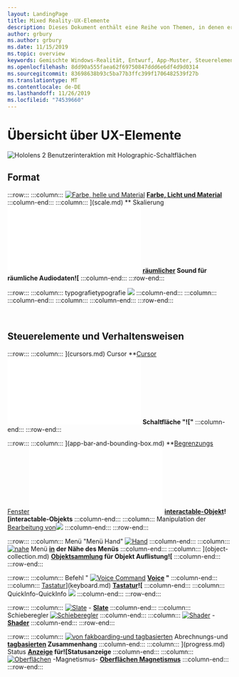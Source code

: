 ```yaml
---
layout: LandingPage
title: Mixed Reality-UX-Elemente
description: Dieses Dokument enthält eine Reihe von Themen, in denen erläutert wird, wie Sie die für Windows-Bereitstellung bereitgestellten anzeigen.
author: grbury
ms.author: grbury
ms.date: 11/15/2019
ms.topic: overview
keywords: Gemischte Windows-Realität, Entwurf, App-Muster, Steuerelemente, Stil, hololens, Interaktion, UX-Elemente, Verhaltensweisen, Bausteine
ms.openlocfilehash: 8dd90a555faea62f69750847ddd6e6df4d9d0314
ms.sourcegitcommit: 83698638b93c5ba77b3ffc399f1706482539f27b
ms.translationtype: MT
ms.contentlocale: de-DE
ms.lasthandoff: 11/26/2019
ms.locfileid: "74539660"
---
```

# <a name="ux-elements-overview"></a>Übersicht über UX-Elemente

![Hololens 2 Benutzerinteraktion mit Holographic-Schaltflächen](images/06_AppPatterns.png)

## <a name="style"></a>Format

:::row:::
    :::column:::
       [![Farbe, helle und Material](images/640px-fragments.jpg)](color,-light-and-materials.md)  **[Farbe, Licht und Material](color,-light-and-materials.md)**
    :::column-end:::
    :::column:::
       [](images/volvo-cars-microsoft-hololens-experience01-640px.jpg)](scale.md)  **[](scale.md) Skalierung![**
    :::column-end:::
    :::column:::
       [](images/SpatialAudio.gif)](spatial-sound.md)  **[räumlicher](spatial-sound.md) Sound für räumliche Audiodaten![**
    :::column-end:::
:::row-end:::

:::row:::
    :::column:::
       typografietypografie [![](images/text_in_unity_viewingangle.jpg)](typography.md)  **[](typography.md)**
    :::column-end:::
    :::column:::
    :::column-end:::
    :::column:::
    :::column-end:::
:::row-end:::

<br>

## <a name="controls-and-behaviors"></a>Steuerelemente und Verhaltensweisen

:::row:::
    :::column:::
       [](images/UX/UX_Hero_Cursor.jpg)](cursors.md) Cursor  **[Cursor](cursors.md)![**
    :::column-end:::
    :::column:::
       [![Hand Strahl](images/UX/UX_Hero_HandRay.jpg)](point-and-commit.md)  **[Hand](point-and-commit.md) Strahl**
    :::column-end:::
    :::column:::
       [](images/UX/UX_Hero_Button.jpg)](button.md)  **[](button.md) Schaltfläche "!["**
    :::column-end:::
:::row-end:::

:::row:::
    :::column:::
       [](images/UX/UX_Hero_BoundingBox.jpg)](app-bar-and-bounding-box.md)  **[Begrenzungs Fenster](app-bar-and-bounding-box.md)![umgebenden Rahmens**
    :::column-end:::
    :::column:::
       [](images/UX/UX_Hero_Interactable.jpg)](interactable-object.md)  **[interactable-Objekt](interactable-object.md)![interactable-Objekts**
    :::column-end:::
    :::column:::
       Manipulation der [Bearbeitung von![](images/UX/UX_Hero_Manipulation.jpg)](direct-manipulation.md)  **[](direct-manipulation.md)**
    :::column-end:::
:::row-end:::

:::row:::
    :::column:::
       Menü "Menü Hand" [![Hand](images/UX/UX_Hero_HandMenu.jpg)](hand-menu.md)  **[](hand-menu.md)**
    :::column-end:::
    :::column:::
       [![nahe](images/UX/UX_Hero_NearMenu.jpg)](near-menu.md) Menü  **[in](near-menu.md) der Nähe des Menüs**
    :::column-end:::
    :::column:::
       [](images/UX/UX_Hero_ObjectCollection.jpg)](object-collection.md)  **[Objektsammlung](object-collection.md) für Objekt Auflistung![**
    :::column-end:::
:::row-end:::

:::row:::
    :::column:::
       Befehl " [![Voice Command](images/UX/UX_Hero_VoiceCommand.jpg)](voice-input.md)  **[Voice](voice-input.md) "**
    :::column-end:::
    :::column:::
       [Tastatur](images/UX/UX_Hero_Keyboard.jpg)](keyboard.md)  **[Tastatur](keyboard.md)![**
    :::column-end:::
    :::column:::
       QuickInfo-QuickInfo [![](images/UX/UX_Hero_Tooltip.jpg)](tooltip.md)  **[](tooltip.md)**
    :::column-end:::
:::row-end:::

:::row:::
    :::column:::
       [![Slate](images/UX/UX_Hero_Slate.jpg)](slate.md) -  **[Slate](slate.md)**
    :::column-end:::
    :::column:::
       Schieberegler [![Schieberegler](images/UX/UX_Hero_Slider.jpg)](slider.md)  **[](slider.md)**
    :::column-end:::
    :::column:::
        [![Shader](images/UX/UX_Hero_StandardShader.jpg)](shader.md) -  **[Shader](shader.md)**
    :::column-end:::
:::row-end:::

:::row:::
    :::column:::
        [![von fakboarding-und tagbasierten](images/UX/MRTK_TagAlong.gif)](billboarding-and-tag-along.md) Abrechnungs-und  **[tagbasierten](billboarding-and-tag-along.md) Zusammenhang**
    :::column-end:::
    :::column:::
       [](images/UX/MRTK_ProgressIndicator.gif)](progress.md) Status  **[Anzeige](progress.md) für![Statusanzeige**
    :::column-end:::
    :::column:::
       [![Oberflächen](images/UX/MRTK_SurfaceMagnetism.gif)](surface-magnetism.md) -Magnetismus-  **[Oberflächen Magnetismus](surface-magnetism.md)**
    :::column-end:::
:::row-end:::


<br>

<br>

